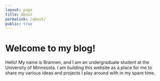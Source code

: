 ```yaml
---
layout: page
title: About
permalink: /about/
public: true
---
```


# Welcome to my blog!

Hello! My name is Brannen, and I am an undergraduate student at the University of Minnesota. I am building this website as a place for me to share my various ideas and projects I play around with in my spare time.
